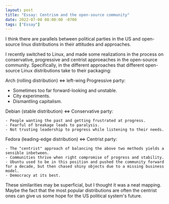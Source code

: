 ```yaml
---
layout: post
title: "Essay: Centrism and the open-source community"
date: 2022-07-08 08:00:00 -0700
tags: ["Essay"]
---
```


I think there are parallels between political parties in the US and open-source linux distributions in their attitudes and approaches.

I recently switched to Linux, and made some realizations in the process on conservative, progressive and centrist approeaches in the open-source community. Specifically, in the different approaches that different open-source Linux distributions take to their packaging:

Arch (rolling distribution) <=> left-wing Progressive party:

- Sometimes too far forward-looking and unstable.
- City experiments.
- Dismantling capitalism.

Debian (stable distribution) <=> Conservative party:

    - People wanting the past and getting frustrated at progress.
    - Fearful of breakage leads to paralysis.
    - Not trusting leadership to progress while listening to their needs.

Fedora (leading-edge distribution) <=> Centrist party:

    - The "centrist" approach of balancing the above two methods yields a sensible inbetween.
    - Communities thrive when right compromise of progress and stability.
    - Ubuntu used to be in this position and pushed the community forward for a decade, but then chased shiny objects due to a missing business model.
    - Democracy at its best.

These similarities may be superficial, but I thought it was a neat mapping. Maybe the fact that the most popular distributions are often the centrist ones can give us some hope for the US political system's future.
